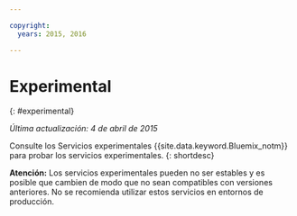 ```yaml
---

copyright:
  years: 2015, 2016

---
```


# Experimental
{: #experimental}

*Última actualización: 4 de abril de 2015*

Consulte los Servicios experimentales {{site.data.keyword.Bluemix_notm}} para probar los servicios experimentales.
{: shortdesc} 



**Atención:** Los servicios experimentales pueden no ser estables y es posible que cambien de modo que no sean compatibles con versiones anteriores. No se recomienda utilizar estos servicios en entornos de producción. 

